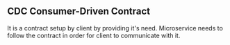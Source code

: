 ## CDC Consumer-Driven Contract
It is a contract setup by client by providing it's need. Microservice needs to follow the contract in order for client to communicate with it.
